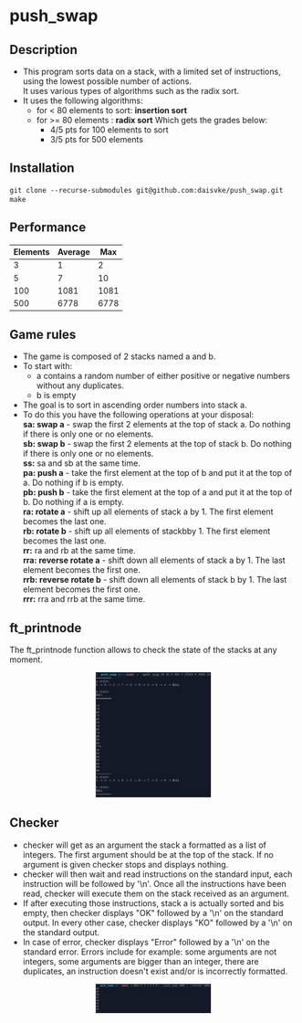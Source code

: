 # push_swap

## Description

* This program sorts data on a stack, with a limited set of instructions, using the lowest possible number of actions.<br />
It uses various types of algorithms such as the radix sort.
* It uses the following algorithms:<br />
   - for < 80 elements to sort: **insertion sort**
   - for >= 80 elements : **radix sort**
   Which gets the grades below:
      - 4/5 pts for 100 elements to sort
      - 3/5 pts for 500 elements

## Installation

```
git clone --recurse-submodules git@github.com:daisvke/push_swap.git
make
```

## Performance

| Elements | Average | Max |
|------|------|------|
| 3 | 1 | 2 |
| 5 | 7 | 10 |
| 100 | 1081 | 1081 |
| 500 | 6778 | 6778 |

## Game rules

* The game is composed of 2 stacks named a and b.
* To start with:<br />
   - a contains a random number of either positive or negative numbers without any duplicates.<br />
   - b is empty
* The goal is to sort in ascending order numbers into stack a.
* To do this you have the following operations at your disposal:<br />
  **sa: swap a** - swap the first 2 elements at the top of stack a. Do nothing if there is only one or no elements.<br />
  **sb: swap b** - swap the first 2 elements at the top of stack b. Do nothing if there is only one or no elements.<br />
  **ss:** sa and sb at the same time.<br />
  **pa: push a** - take the first element at the top of b and put it at the top of a. Do nothing if b is empty.<br />
  **pb: push b** - take the first element at the top of a and put it at the top of b. Do nothing if a is empty.<br />
  **ra: rotate a** - shift up all elements of stack a by 1. The first element becomes the last one.<br />
  **rb: rotate b** - shift up all elements of stackbby 1. The first element becomes the last one.<br />
  **rr:** ra and rb at the same time.<br />
  **rra: reverse rotate a** - shift down all elements of stack a by 1. The last element becomes the first one.<br />
  **rrb: reverse rotate b** - shift down all elements of stack b by 1. The last element becomes the first one.<br />
  **rrr:** rra and rrb at the same time.

## ft_printnode

The ft_printnode function allows to check the state of the stacks at any moment.
<p align=center>
   <img src="/screenshots/push-swap-output.png" width="40%" />
</p>

## Checker
* checker will get as an argument the stack a formatted as a list of integers. The first argument should be at the top of the stack. If no argument is given checker stops and displays nothing.
* checker will then wait and read instructions on the standard input, each instruction will be followed by '\n'. Once all the instructions have been read, checker will execute them on the stack received as an argument.
* If after executing those instructions, stack a is actually sorted and bis empty, then checker displays "OK" followed by a '\n' on the standard output. In every other case, checker displays "KO" followed by a '\n' on the standard output.
* In case of error, checker displays "Error" followed by a '\n' on the standard error. Errors include for example: some arguments are not integers, some arguments are bigger than an integer, there are duplicates, an instruction doesn't exist and/or is incorrectly formatted.

<p align=center>
   <img src="/screenshots/push-swap-and-checker-output.png" width="40%" />
</p>
